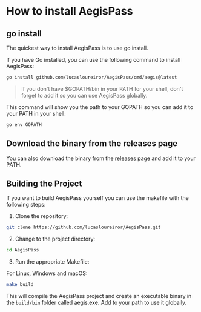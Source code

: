 # How to install AegisPass

## go install

The quickest way to install AegisPass is to use go install.

If you have Go installed, you can use the following command to install AegisPass:

```bash
go install github.com/lucasloureiror/AegisPass/cmd/aegis@latest
```

> If you don't have $GOPATH/bin in your PATH for your shell, don't forget to add it so you can use AegisPass globally.

This command will show you the path to your GOPATH so you can add it to your PATH in your shell:

```bash
go env GOPATH
```

## Download the binary from the releases page

You can also download the binary from the [releases page](https://www.github.com/lucasloureiror/AegisPass/releases) and add it to your PATH.

## Building the Project

If you want to build AegisPass yourself you can use the makefile with the following steps:

1. Clone the repository:

```bash
git clone https://github.com/lucasloureiror/AegisPass.git
```

2. Change to the project directory:

```bash
cd AegisPass
```

3. Run the appropriate Makefile:

For Linux, Windows and macOS:

```bash
make build
```

This will compile the AegisPass project and create an executable binary in the `build/bin` folder called aegis.exe. Add to your path to use it globally.

